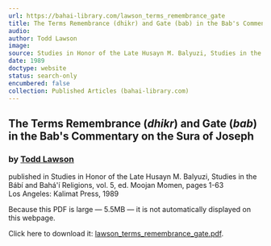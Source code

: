 ```yaml
---
url: https://bahai-library.com/lawson_terms_remembrance_gate
title: The Terms Remembrance (dhikr) and Gate (bab) in the Bab's Commentary on the Sura of Joseph
audio: 
author: Todd Lawson
image: 
source: Studies in Honor of the Late Husayn M. Balyuzi, Studies in the Bábí and Bahá'í Religions, vol. 5, ed. Moojan Momen, pages 1-63
date: 1989
doctype: website
status: search-only
encumbered: false
collection: Published Articles (bahai-library.com)
---
```



## The Terms Remembrance (_dhikr_) and Gate (_bab_) in the Bab's Commentary on the Sura of Joseph

### by [Todd Lawson](https://bahai-library.com/author/Todd+Lawson)

published in Studies in Honor of the Late Husayn M. Balyuzi, Studies in the Bábí and Bahá'í Religions, vol. 5, ed. Moojan Momen, pages 1-63  
Los Angeles: Kalimat Press, 1989


Because this PDF is large — 5.5MB — it is not automatically displayed on this webpage.

Click here to download it: [lawson\_terms\_remembrance_gate.pdf](https://bahai-library.com/pdf/l/lawson_terms_remembrance_gate.pdf).